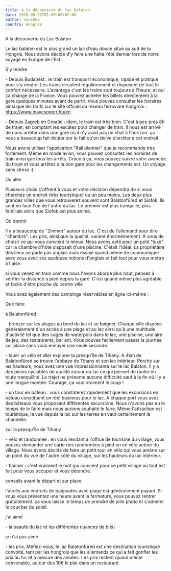 ```yaml
---
title: A la découverte du lac Balaton
date: 2016-09-23T01:00:00+02:00
author: noushka
country: Hongrie
---
```


A la découverte du Lac Balaton

Le lac balaton est le plus grand un lac d'eau douce situé au sud de la Hongrie. Nous avons décidé d'y faire une halte l'été dernier lors de notre voyage en Europe de l'Est.

S'y rendre

\- Depuis Budapest : le train est transport économique, rapide et pratique pour s'y rendre. Les trains circulent régulièrement et disposent de tout le confort nécessaire. L'avantage c'est les trains sont toujours à l'heure, et oui ça change de la France. Vous pouvez acheter les billets directement à la gare quelques minutes avant de partir. Vous pouvez consulter les horaires ainsi que les tarifs sur le site officiel du réseau ferroviare hongrois : https://www.mavcsoport.hu/en

\- Depuis Zagreb en Croatie : idem, le train est très bien. C'est à peu près 8h de trajet, en comptant les escales pour changer de train. Il nous est arrivé de nous arrêter dans une gare où il n'y avait pas un chat à l'horizon. ça nous a beaucoup fait douter sur le fait qu'on doive s'arrêter à cet endroit.

Nous avons utiliser l'application "Rail planner" que je recommande très fortement. Même en mode avion, vous pouvez consultez les horaires de train ainsi que tous les arrêts. Grâce à ça, vous pouvez suivre votre avancée du trajet et vous arrêtez à la bon gare pour les changements ect. Un voyage sans stress :)

Où aller

Plusieurs choix s'offrent à vous et votre décision dépendra de si vous cherchez un endroit (très touristique) ou un peu moins. Les deux plus grandes villes que vous retrouverez souvent sont Balatonfüred et Siofok. Ils sont en face l'un de l'autre du lac. Le premier est plus tranquille, plus familiale alors que Siofok est plus animé.

Où dormir

Il y a beaucoup de "Zimmer" autour du lac. C'est de l'allemand pour dire "chambre". Les prix, ainsi que la qualité, varient énormémement. A vous de choisir ce qui vous convient le mieux. Nous avons opté pour un petit "luxe" car la chambre d'hôte disposait d'une piscine. C'était l'idéal. La propriétaire des lieux ne parle pas anglais mais essaie quand même de communiquer avec vous avec ses quelques notions d'anglais et fait tout pour vous mettre à l'aise.

si vous venez en train comme nous l'avons abordé plus haut, pensez à vérifier la distance à pied depuis la gare. C'est quand même plus agréable et facile d'être proche du centre ville

Vous avez également des campings réservables en ligne ici-même :

Que faire

à Balatonfüred

\- bronzer sur les plages au bord du lac et se baigner. Chaque ville dispose généralement d'un accès à une plage et au lac ainsi qu'à une multitude d'activité tel que des cages de waterpolo dans le lac, une piscine, une aire de jeu, des restaurants, bar ect. Vous pouvez facilement passer la journée sur place sans vous ennuyer une seule seconde.

\- louer un vélo et aller explorer la presqu'île de Tihany. A 4km de Balatonfüred se trouve l'abbaye de Tihany et son lac intérieur. Perché sur les hauteurs, vous avez une vue impressionnante sur le lac Balaton. Il y a des pistes cyclables de qualité autour du lac ce qui permet de rouler en toute tranquillité. Le trajet ne présente aucune difficulté sauf à la fin où il y a une longue montée. Courage, ça vaut vraiment le coup !

\- un tour en bâteau : vous constaterez rapidement que les excursions en bâteau constituent un réel business pour le lac. A chaque port vous avez des bâteaux vous proposant différentes excursions. Nous n'avons pas eu le temps de le faire mais nous aurions souhaité le faire. Même l'attraction est touristique, la vue depuis la lac sur les terres en vaut certainement la chandelle.

sur la presqu'île de Tihany

\- vélo et randonnée : en vous rendant à l'office de tourisme du village, vous pouvez demander une carte des randonnées à pied ou en vélo autour du village. Nous avons décidé de faire un petit tour en vélo qui vous amène sur un point du vue de l'autre côté du village, sur les hauteurs du lac intérieur.

\- flanner : c'est vraiment le mot qui convient pour ce petit village où tout est fait pour vous occuper et vous détendre.

conseils avant le départ et sur place

l'accès aux endroits de baignades avec plage est généralement payant. Si vous vous présentez une heure avant la fermeture, vous pouvez rentrer gratuitement. ça vous laisse le temps de prendre de jolie photo et s'admirer le coucher du soleil.

j'ai aimé

\- la beauté du lac et les différentes nuances de bleu

je n'ai pas aimé

\- les prix. Méfiez-vous, le lac Balatonfüred est une destination touristique convoité, tant par les hongrois que les allemands ce qui a fait gonfler les prix au fur et à mesure des années. Les prix restent quand même convenable, autour des 10€ le plat dans un restaurant.
